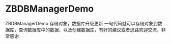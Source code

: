 # ZBDBManagerDemo
ZBDBManagerDemo 存储对象，数据库升级更新
一句代码就可以存储对象到数据库，查询数据库中的数据，以及创建数据库，有好的建议或者思路欢迎交流，非常感谢
